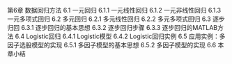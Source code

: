 第6章 数据回归方法
6.1 一元回归
6.1.1 一元线性回归
6.1.2 一元非线性回归
6.1.3 一元多项式回归
6.2 多元回归
6.2.1 多元线性回归
6.2.2 多元多项式回归
6.3 逐步归回
6.3.1 逐步回归的基本思想
6.3.2 逐步回归步骤
6.3.3 逐步回归的MATLAB方法
6.4 Logistic回归
6.4.1 Logistic模型
6.4.2 Logistic回归实例
6.5 应用实例：多因子选股模型的实现
6.5.1 多因子模型的基本思想
6.5.2 多因子模型的实现
6.6 本章小结

